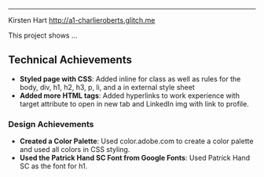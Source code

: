 ---

Kirsten Hart
http://a1-charlieroberts.glitch.me

This project shows ...

## Technical Achievements
- **Styled page with CSS**: Added inline for class as well as rules for the body, div, h1, h2, h3, p, li, and a in external style sheet
- **Added more HTML tags**: Added hyperlinks to work experience with target attribute to open in new tab and LinkedIn img with link to profile.

### Design Achievements
- **Created a Color Palette**: Used color.adobe.com to create a color palette and used all colors in CSS styling.
- **Used the Patrick Hand SC Font from Google Fonts**: Used Patrick Hand SC as the font for h1.


